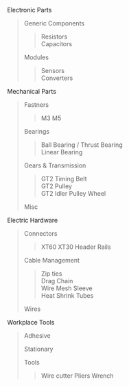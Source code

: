 
Electronic Parts
> Generic Components  
>> Resistors  
>> Capacitors
>
> Modules  
>> Sensors  
>> Converters  

Mechanical Parts  
> Fastners 
>> M3
>> M5
>> 
>
> Bearings  
>> Ball Bearing / Thrust Bearing  
>> Linear Bearing  
>
> Gears & Transmission  
>> GT2 Timing Belt   
>> GT2 Pulley  
>> GT2 Idler
>> Pulley Wheel  
> 
> Misc  

Electric Hardware  
> Connectors  
>> XT60
>> XT30
>> Header Rails
> 
> Cable Management
>> Zip ties  
>> Drag Chain   
>> Wire Mesh Sleeve  
>> Heat Shrink Tubes  
>
> Wires

Workplace Tools
> Adhesive
>
> Stationary
>
> Tools
>> Wire cutter
>> Pliers
>> Wrench  
